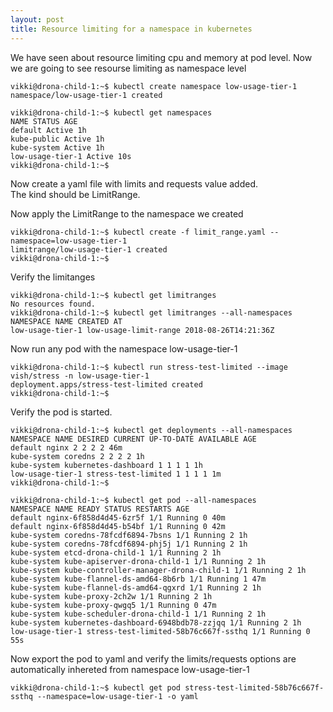 ```yaml
---
layout: post
title: Resource limiting for a namespace in kubernetes
---
```


We have seen about resource limiting cpu and memory at pod level. Now we are going to see resourse limiting as namespace level

<!--kg-card-begin: code-->

    vikki@drona-child-1:~$ kubectl create namespace low-usage-tier-1
    namespace/low-usage-tier-1 created

<!--kg-card-end: code--><!--kg-card-begin: code-->

    vikki@drona-child-1:~$ kubectl get namespaces
    NAME STATUS AGE
    default Active 1h
    kube-public Active 1h
    kube-system Active 1h
    low-usage-tier-1 Active 10s
    vikki@drona-child-1:~$ 

<!--kg-card-end: code-->

Now create a yaml file with limits and requests value added.  
The kind should be LimitRange.

Now apply the LimitRange to the namespace we created

<!--kg-card-begin: code-->

    vikki@drona-child-1:~$ kubectl create -f limit_range.yaml --namespace=low-usage-tier-1 
    limitrange/low-usage-tier-1 created
    vikki@drona-child-1:~$ 

<!--kg-card-end: code-->

Verify the limitanges

<!--kg-card-begin: code-->

    vikki@drona-child-1:~$ kubectl get limitranges 
    No resources found.
    vikki@drona-child-1:~$ kubectl get limitranges --all-namespaces
    NAMESPACE NAME CREATED AT
    low-usage-tier-1 low-usage-limit-range 2018-08-26T14:21:36Z

<!--kg-card-end: code-->

Now run any pod with the namespace low-usage-tier-1

<!--kg-card-begin: code-->

    vikki@drona-child-1:~$ kubectl run stress-test-limited --image vish/stress -n low-usage-tier-1 
    deployment.apps/stress-test-limited created
    vikki@drona-child-1:~$ 

<!--kg-card-end: code-->

Verify the pod is started.

<!--kg-card-begin: code-->

    vikki@drona-child-1:~$ kubectl get deployments --all-namespaces
    NAMESPACE NAME DESIRED CURRENT UP-TO-DATE AVAILABLE AGE
    default nginx 2 2 2 2 46m
    kube-system coredns 2 2 2 2 1h
    kube-system kubernetes-dashboard 1 1 1 1 1h
    low-usage-tier-1 stress-test-limited 1 1 1 1 1m
    vikki@drona-child-1:~$ 
    
    vikki@drona-child-1:~$ kubectl get pod --all-namespaces
    NAMESPACE NAME READY STATUS RESTARTS AGE
    default nginx-6f858d4d45-6zr5f 1/1 Running 0 40m
    default nginx-6f858d4d45-b54bf 1/1 Running 0 42m
    kube-system coredns-78fcdf6894-7bsns 1/1 Running 2 1h
    kube-system coredns-78fcdf6894-phj5j 1/1 Running 2 1h
    kube-system etcd-drona-child-1 1/1 Running 2 1h
    kube-system kube-apiserver-drona-child-1 1/1 Running 2 1h
    kube-system kube-controller-manager-drona-child-1 1/1 Running 2 1h
    kube-system kube-flannel-ds-amd64-8b6rb 1/1 Running 1 47m
    kube-system kube-flannel-ds-amd64-qgxrd 1/1 Running 2 1h
    kube-system kube-proxy-2ch2w 1/1 Running 2 1h
    kube-system kube-proxy-qwgq5 1/1 Running 0 47m
    kube-system kube-scheduler-drona-child-1 1/1 Running 2 1h
    kube-system kubernetes-dashboard-6948bdb78-zzjqq 1/1 Running 2 1h
    low-usage-tier-1 stress-test-limited-58b76c667f-ssthq 1/1 Running 0 55s
    

<!--kg-card-end: code-->

Now export the pod to yaml and verify the limits/requests options are automatically inhereted from namespace low-usage-tier-1

<!--kg-card-begin: code-->

    vikki@drona-child-1:~$ kubectl get pod stress-test-limited-58b76c667f-ssthq --namespace=low-usage-tier-1 -o yaml

<!--kg-card-end: code-->
